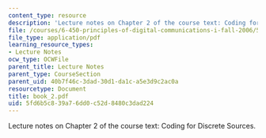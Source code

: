 ```yaml
---
content_type: resource
description: 'Lecture notes on Chapter 2 of the course text: Coding for Discrete Sources.'
file: /courses/6-450-principles-of-digital-communications-i-fall-2006/5fd6b5c839a76dd0c52d8480c3dad224_book_2.pdf
file_type: application/pdf
learning_resource_types:
- Lecture Notes
ocw_type: OCWFile
parent_title: Lecture Notes
parent_type: CourseSection
parent_uid: 40b7f46c-3dad-30d1-da1c-a5e3d9c2ac0a
resourcetype: Document
title: book_2.pdf
uid: 5fd6b5c8-39a7-6dd0-c52d-8480c3dad224
---
```

Lecture notes on Chapter 2 of the course text: Coding for Discrete Sources.


